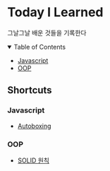 # Today I Learned
그날그날 배운 것들을 기록한다

<!-- TABLE OF CONTENTS -->
<details open="open">
  <summary>Table of Contents</summary>
  <ul>
    <li><a href="#javascript">Javascript</a></li>
    <li><a href="#oop">OOP</a></li>
  </ul>
</details>

## Shortcuts
### Javascript
* [Autoboxing](/Javascript/Autoboxing.md)
### OOP
* [SOLID 원칙](/OOP/SOLID.md)
